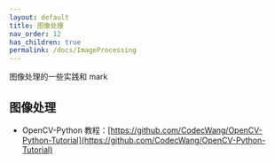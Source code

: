 ```yaml
---
layout: default
title: 图像处理
nav_order: 12
has_children: true
permalink: /docs/ImageProcessing
---
```


图像处理的一些实践和 mark

## 图像处理

- OpenCV-Python 教程：[https://github.com/CodecWang/OpenCV-Python-Tutorial](https://github.com/CodecWang/OpenCV-Python-Tutorial)